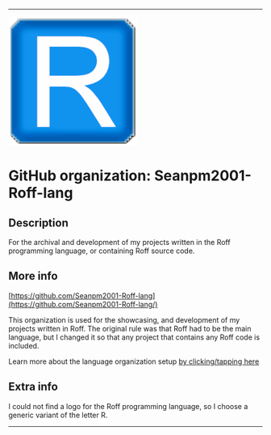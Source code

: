 
***

![R-for-ROFF.png failed to load. The file may be missing or corrupt. Check the file path for errors first.](/AdditionalInfo/2/Seanpm2001-Roff-lang/R-for-ROFF.png)

# GitHub organization: Seanpm2001-Roff-lang

## Description

For the archival and development of my projects written in the Roff programming language, or containing Roff source code.

## More info

[https://github.com/Seanpm2001-Roff-lang](https://github.com/Seanpm2001-Roff-lang/)

This organization is used for the showcasing, and development of my projects written in Roff. The original rule was that Roff had to be the main language, but I changed it so that any project that contains any Roff code is included.

Learn more about the language organization setup [by clicking/tapping here](/AdditionalInfo/LanguageOrgs/README.md)

## Extra info

I could not find a logo for the Roff programming language, so I choose a generic variant of the letter R.

***
